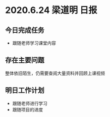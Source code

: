 # 2020.6.24 梁道明 日报

## 今日完成任务

- 跟随老师学习课堂内容

## 存在主要问题

整体依旧陌生，仍需要查阅大量资料并回顾上课视频


## 明日工作计划

- 跟随老师进行学习
- 跟随项目的进度


